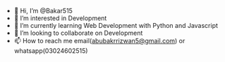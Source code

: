 - 👋 Hi, I’m @Bakar515
- 👀 I’m interested in Development
- 🌱 I’m currently learning Web Development with Python and Javascript 
- 💞️ I’m looking to collaborate on Development
- 📫 How to reach me email(abubakrrizwan5@gmail.com) or whatsapp(03024602515)

<!---
Bakar515/Bakar515 is a ✨ special ✨ repository because its `README.md` (this file) appears on your GitHub profile.
You can click the Preview link to take a look at your changes.
--->
